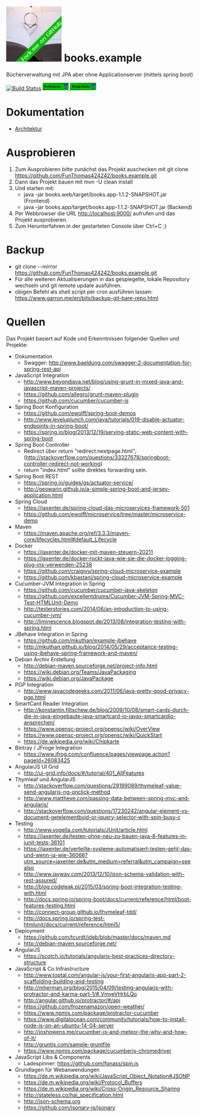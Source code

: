 # ![Books Logo](./books.web/src/main/resources/public/img/Lieblingsbuch149x149.png) books.example
Bücherverwaltung mit JPA aber ohne Applicationserver (mittels spring boot) 

[![Build Status](https://travis-ci.org/FunThomas424242/books.example.svg?branch=master)](https://travis-ci.org/FunThomas424242/books.example)
[ ![Download Releases](./src/main/resources/img/Releases.png) ](https://bintray.com/funthomas424242/books.example/books.example/_latestVersion)
[ ![Download Snapshots](./src/main/resources/img/Snapshots.png) ](http://oss.jfrog.org/simple/oss-snapshot-local/gh/funthomas424242/webapp/)

# Dokumentation
* [Architektur](src/site/markdown/architecture/01_EinfuehrungZiele.md)

# Ausprobieren
1. Zum Ausprobieren bitte zunächst das Projekt auschecken mit git clone https://github.com/FunThomas424242/books.example.git
1. Dann das Projekt bauen mit mvn  -U clean install
1. Und starten mit:
   * java -jar books.web/target/books.app-1.1.2-SNAPSHOT.jar (Frontend)
   * java -jar books.app/target/books.app-1.1.2-SNAPSHOT.jar (Backend)
1. Per Webbrowser die URL [http://localhost:9000/](http://localhost:9000/) aufrufen und das Projekt ausprobieren.
2. Zum Herunterfahren in der gestarteten Console über Ctrl+C ;)

# Backup
* git clone --mirror https://github.com/FunThomas424242/books.example.git
* Für alle weiteren Aktualisierungen in das gespiegelte, lokale Repository wechseln und git remote update ausführen.
* obigen Befehl als shell script per cron ausführen lassen: https://www.garron.me/en/bits/backup-git-bare-repo.html

# Quellen
Das Projekt basiert auf Kode und Erkenntnissen folgender Quellen und Projekte:

* Dokumentation 
    * Swagger: http://www.baeldung.com/swagger-2-documentation-for-spring-rest-api
* JavaScript Integration
    * http://www.beyondjava.net/blog/using-grunt-in-mixed-java-and-javascript-maven-projects/
    * https://github.com/allegro/grunt-maven-plugin
    * https://github.com/cucumber/cucumber-js
* Spring Boot Konfiguration
    * https://github.com/ewolff/spring-boot-demos 
    * http://www.leveluplunch.com/java/tutorials/019-disable-actuator-endpoints-in-spring-boot/
    * https://spring.io/blog/2013/12/19/serving-static-web-content-with-spring-boot
* Spring Boot Controller
    * Redirect über return "redirect:nextpage.html"; (http://stackoverflow.com/questions/33327678/springboot-controller-redirect-not-working)
    * return "index.html" sollte direktes forwarding sein.
* Spring Boot REST
    * https://spring.io/guides/gs/actuator-service/
    * http://geowarin.github.io/a-simple-spring-boot-and-jersey-application.html
* Spring Cloud
    * https://jaxenter.de/spring-cloud-das-microservices-framework-501
    * https://github.com/ewolff/microservice/tree/master/microservice-demo
* Maven
    * https://maven.apache.org/ref/3.3.3/maven-core/lifecycles.html#default_Lifecycle
* Docker
    * https://jaxenter.de/docker-mit-maven-steuern-20211
    * https://jaxenter.de/docker-rockt-java-wie-sie-die-docker-logging-plug-ins-verwenden-25238
    * https://github.com/craigivy/spring-cloud-microservice-example
    * https://github.com/kbastani/spring-cloud-microservice-example
* Cucumber-JVM Integration in Spring
    * https://github.com/cucumber/cucumber-java-skeleton
    * https://github.com/excellentdrums/Cucumber-JVM-Spring-MVC-Test-HTMLUnit-Demo
    * http://testerstories.com/2014/06/an-introduction-to-using-cucumber-jvm/
    * http://liminescence.blogspot.de/2013/08/integration-testing-with-spring.html
* JBehave Integration in Spring
    * https://github.com/mkuthan/example-jbehave
    * http://mkuthan.github.io/blog/2014/05/29/acceptance-testing-using-jbehave-spring-framework-and-maven/
* Debian Archiv Erstellung
    * http://debian-maven.sourceforge.net/project-info.html
    * https://wiki.debian.org/Teams/JavaPackaging
    * https://wiki.debian.org/JavaPackage
* PGP Integration
    * http://www.javacodegeeks.com/2011/06/java-pretty-good-privacy-pgp.html
* SmartCard Reader Integration
    * http://konstantin.filtschew.de/blog/2009/10/08/smart-cards-durch-die-in-java-eingebaute-java-smartcard-io-javax-smartcardio-ansprechen/
    * https://www.opensc-project.org/opensc/wiki/OverView
    * https://www.opensc-project.org/opensc/wiki/QuickStart
    * https://de.wikipedia.org/wiki/Chipkarte
* Bintray / JFroge Integration
    * https://www.jfrog.com/confluence/pages/viewpage.action?pageId=26083425
* AngularJS UI Grid
   * http://ui-grid.info/docs/#/tutorial/401_AllFeatures
* Thymleaf und AngularJS
   * http://stackoverflow.com/questions/29199089/thymeleaf-value-send-angularjs-ng-onclick-method
   * http://www.mattheye.com/passing-data-between-spring-mvc-and-angularjs/
   * http://stackoverflow.com/questions/17230242/angular-element-vs-document-getelementbyid-or-jquery-selector-with-spin-busy-c
* Testing
   * http://www.vogella.com/tutorials/JUnit/article.html
   * https://jaxenter.de/testen-ohne-neu-zu-bauen-java-8-features-in-junit-tests-36101
   * https://jaxenter.de/verteilte-systeme-automatisiert-testen-geht-das-und-wenn-ja-wie-36066?utm_source=jaxenter.de&utm_medium=referral&utm_campaign=seealso
   * http://www.jayway.com/2013/12/10/json-schema-validation-with-rest-assured/
   * http://blog.codeleak.pl/2015/03/spring-boot-integration-testing-with.html
   * http://docs.spring.io/spring-boot/docs/current/reference/html/boot-features-testing.html
   * http://connect-group.github.io/thymeleaf-tdd/
   * http://docs.spring.io/spring-test-htmlunit/docs/current/reference/html5/
* Deployment
    * https://github.com/tcurdt/jdeb/blob/master/docs/maven.md
    * http://debian-maven.sourceforge.net/
* AngularJS
    * https://scotch.io/tutorials/angularjs-best-practices-directory-structure
* JavaScript & Co Infrastructure
    * http://www.toptal.com/angular-js/your-first-angularjs-app-part-2-scaffolding-building-and-testing
    * http://mherman.org/blog/2015/04/09/testing-angularjs-with-protractor-and-karma-part-1/#.VmyeVHrbLQo
    * http://angular.github.io/protractor/#/api
    * https://github.com/frozenamazon/open-weather/
    * https://www.npmjs.com/package/protractor-cucumber
    * https://www.digitalocean.com/community/tutorials/how-to-install-node-js-on-an-ubuntu-14-04-server
    * http://joshowens.me/cucumber-js-and-meteor-the-why-and-how-of-it/
    * http://gruntjs.com/sample-gruntfile
    * https://www.npmjs.com/package/cucumberjs-chromedriver
* JavaScript Libs & Components 
    * Ladespinner: https://github.com/fgnass/spin.js
* Grundlagen für Webanwendungen
    * https://de.m.wikipedia.org/wiki/JavaScript_Object_Notation#JSONP
    * https://de.m.wikipedia.org/wiki/Protocol_Buffers
    * https://de.m.wikipedia.org/wiki/Cross-Origin_Resource_Sharing
    * http://stateless.co/hal_specification.html
    * http://json-schema.org
    * https://github.com/jsonary-js/jsonary




